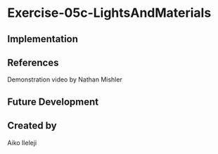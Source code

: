 # Exercise-05c-LightsAndMaterials


## Implementation

## References
Demonstration video by Nathan Mishler
## Future Development

## Created by
Aiko Ileleji
